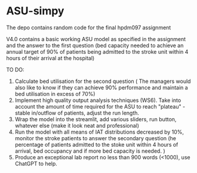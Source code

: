 # ASU-simpy
The depo contains random code for the final hpdm097 assignment
      
V4.0 contains a basic working ASU model as specified in the assignment and the answer to the first question (bed capacity needed to achieve an annual target of 90% of patients being admitted to the stroke unit within 4 hours of their arrival at the hospital)

TO DO:
1) Calculate bed utilisation for the second question ( The managers would also like to know if they can achieve 90% performance and maintain a bed utilisation in excess of 70%)
2) Implement high quality output analysis techniques (WS6). Take into account the amount of time required for the ASU to reach "plateau" - stable in/outflow of patients, adjust the run length.
3) Wrap the model into the streamlit, add various sliders, run button, whatever else (make it look neat and professional)
4) Run the model with all means of IAT distributions decreased by 10%, monitor the stroke patients to answer the secondary question (he percentage of patients admitted to the stoke unit within 4 hours of arrival, bed occupancy and if more bed capacity is needed. )
5) Produce an exceptional lab report no less than 900 words (<1000), use ChatGPT to help.
